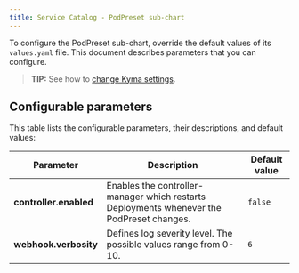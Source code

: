 ```yaml
---
title: Service Catalog - PodPreset sub-chart
---
```


To configure the PodPreset sub-chart, override the default values of its `values.yaml` file. This document describes parameters that you can configure.

>**TIP:** See how to [change Kyma settings](../../04-operation-guides/operations/03-change-kyma-config-values.md).

## Configurable parameters

This table lists the configurable parameters, their descriptions, and default values:

| Parameter | Description | Default value |
|-----------|-------------|---------------|
| **controller.enabled** | Enables the controller-manager which restarts Deployments whenever the PodPreset changes. | `false` |
| **webhook.verbosity** | Defines log severity level. The possible values range from 0-10. | `6` |
